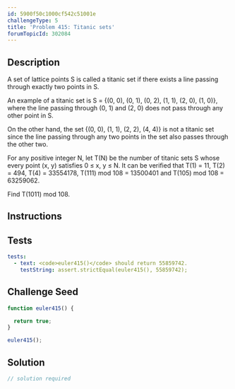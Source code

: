```yaml
---
id: 5900f50c1000cf542c51001e
challengeType: 5
title: 'Problem 415: Titanic sets'
forumTopicId: 302084
---
```


## Description

<section id='description'>

A set of lattice points S is called a titanic set if there exists a line passing through exactly two points in S.

An example of a titanic set is S = {(0, 0), (0, 1), (0, 2), (1, 1), (2, 0), (1, 0)}, where the line passing through (0, 1) and (2, 0) does not pass through any other point in S.

On the other hand, the set {(0, 0), (1, 1), (2, 2), (4, 4)} is not a titanic set since the line passing through any two points in the set also passes through the other two.

For any positive integer N, let T(N) be the number of titanic sets S whose every point (x, y) satisfies 0 ≤ x, y ≤ N. It can be verified that T(1) = 11, T(2) = 494, T(4) = 33554178, T(111) mod 108 = 13500401 and T(105) mod 108 = 63259062.

Find T(1011) mod 108.

</section>

## Instructions

<section id='instructions'>

</section>

## Tests

<section id='tests'>

```yml
tests:
  - text: <code>euler415()</code> should return 55859742.
    testString: assert.strictEqual(euler415(), 55859742);

```

</section>

## Challenge Seed

<section id='challengeSeed'>

<div id='js-seed'>

```js
function euler415() {

  return true;
}

euler415();
```

</div>

</section>

## Solution

<section id='solution'>

```js
// solution required
```

</section>
